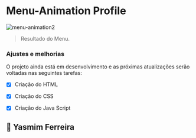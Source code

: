 # Menu-Animation Profile


![menu-animation2](https://user-images.githubusercontent.com/97356148/166494708-e1617710-9fff-4760-a326-80fa02ef6ea6.jpg)

> Resultado do Menu.

### Ajustes e melhorias

O projeto ainda está em desenvolvimento e as próximas atualizações serão voltadas nas seguintes tarefas:

- [x] Criação do HTML
- [x] Criação do CSS
- [x] Criação do Java Script




## 🤝 Yasmim Ferreira

       
       



